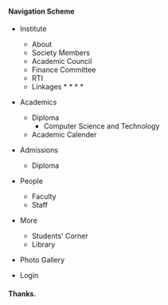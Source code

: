 
#### Navigation Scheme
* Institute
    * About
    * Society Members
    * Academic Council
    * Finance Committee
    * RTI
    * Linkages
        * 
        * 
        * 
        * 
* Academics
    * Diploma
        * Computer Science and Technology
    * Academic Calender
* Admissions
    * Diploma
* People
    * Faculty
    * Staff
* More
    * Students' Corner
    * Library

* Photo Gallery
* Login


#### Thanks.


